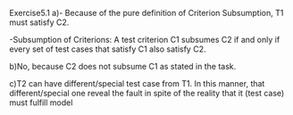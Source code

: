 Exercise5.1
a)- Because of the pure definition of Criterion Subsumption, T1 must satisfy C2.

  -Subsumption of Criterions: A test criterion C1 subsumes C2 if and only if every set of test cases that satisfy C1 also satisfy C2.

b)No, because C2 does not subsume C1 as stated in the task.

c)T2 can have different/special test case from T1. In this manner, that different/special one reveal the fault in spite of the reality that it (test case) must fulfill model